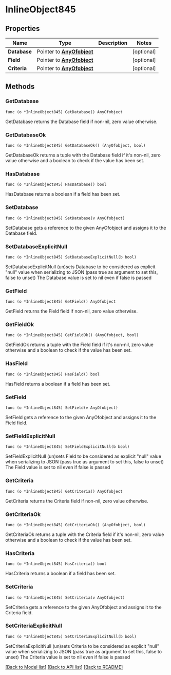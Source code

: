 # InlineObject845

## Properties

Name | Type | Description | Notes
------------ | ------------- | ------------- | -------------
**Database** | Pointer to [**AnyOfobject**](anyOf&lt;object&gt;.md) |  | [optional] 
**Field** | Pointer to [**AnyOfobject**](anyOf&lt;object&gt;.md) |  | [optional] 
**Criteria** | Pointer to [**AnyOfobject**](anyOf&lt;object&gt;.md) |  | [optional] 

## Methods

### GetDatabase

`func (o *InlineObject845) GetDatabase() AnyOfobject`

GetDatabase returns the Database field if non-nil, zero value otherwise.

### GetDatabaseOk

`func (o *InlineObject845) GetDatabaseOk() (AnyOfobject, bool)`

GetDatabaseOk returns a tuple with the Database field if it's non-nil, zero value otherwise
and a boolean to check if the value has been set.

### HasDatabase

`func (o *InlineObject845) HasDatabase() bool`

HasDatabase returns a boolean if a field has been set.

### SetDatabase

`func (o *InlineObject845) SetDatabase(v AnyOfobject)`

SetDatabase gets a reference to the given AnyOfobject and assigns it to the Database field.

### SetDatabaseExplicitNull

`func (o *InlineObject845) SetDatabaseExplicitNull(b bool)`

SetDatabaseExplicitNull (un)sets Database to be considered as explicit "null" value
when serializing to JSON (pass true as argument to set this, false to unset)
The Database value is set to nil even if false is passed
### GetField

`func (o *InlineObject845) GetField() AnyOfobject`

GetField returns the Field field if non-nil, zero value otherwise.

### GetFieldOk

`func (o *InlineObject845) GetFieldOk() (AnyOfobject, bool)`

GetFieldOk returns a tuple with the Field field if it's non-nil, zero value otherwise
and a boolean to check if the value has been set.

### HasField

`func (o *InlineObject845) HasField() bool`

HasField returns a boolean if a field has been set.

### SetField

`func (o *InlineObject845) SetField(v AnyOfobject)`

SetField gets a reference to the given AnyOfobject and assigns it to the Field field.

### SetFieldExplicitNull

`func (o *InlineObject845) SetFieldExplicitNull(b bool)`

SetFieldExplicitNull (un)sets Field to be considered as explicit "null" value
when serializing to JSON (pass true as argument to set this, false to unset)
The Field value is set to nil even if false is passed
### GetCriteria

`func (o *InlineObject845) GetCriteria() AnyOfobject`

GetCriteria returns the Criteria field if non-nil, zero value otherwise.

### GetCriteriaOk

`func (o *InlineObject845) GetCriteriaOk() (AnyOfobject, bool)`

GetCriteriaOk returns a tuple with the Criteria field if it's non-nil, zero value otherwise
and a boolean to check if the value has been set.

### HasCriteria

`func (o *InlineObject845) HasCriteria() bool`

HasCriteria returns a boolean if a field has been set.

### SetCriteria

`func (o *InlineObject845) SetCriteria(v AnyOfobject)`

SetCriteria gets a reference to the given AnyOfobject and assigns it to the Criteria field.

### SetCriteriaExplicitNull

`func (o *InlineObject845) SetCriteriaExplicitNull(b bool)`

SetCriteriaExplicitNull (un)sets Criteria to be considered as explicit "null" value
when serializing to JSON (pass true as argument to set this, false to unset)
The Criteria value is set to nil even if false is passed

[[Back to Model list]](../README.md#documentation-for-models) [[Back to API list]](../README.md#documentation-for-api-endpoints) [[Back to README]](../README.md)


